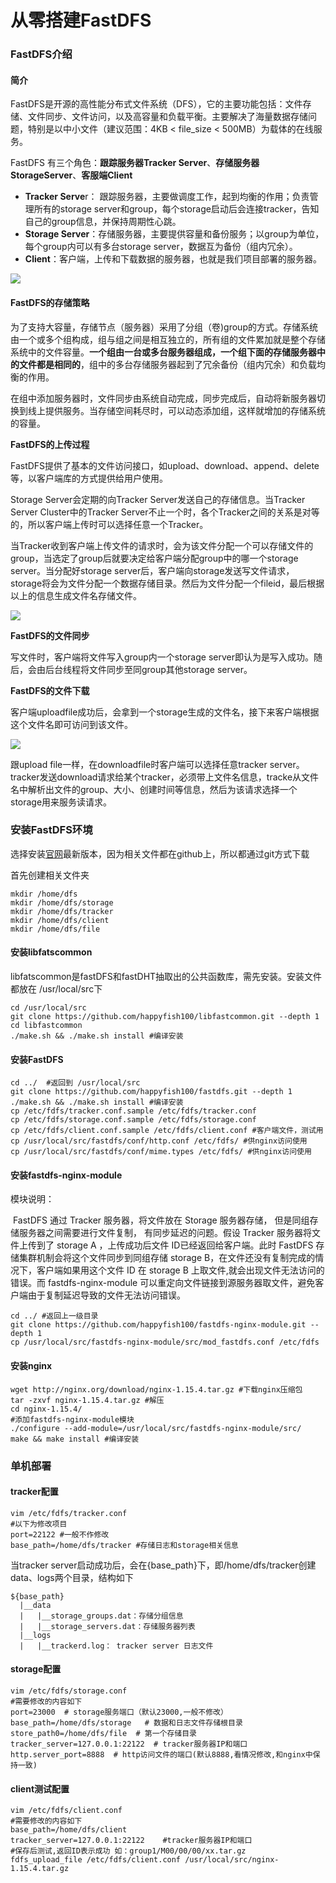 # 从零搭建FastDFS

### FastDFS介绍

#### 简介

FastDFS是开源的高性能分布式文件系统（DFS），它的主要功能包括：文件存储、文件同步、文件访问，以及高容量和负载平衡。主要解决了海量数据存储问题，特别是以中小文件（建议范围：4KB < file_size < 500MB）为载体的在线服务。

FastDFS 有三个角色：**跟踪服务器Tracker Server**、**存储服务器 StorageServer**、**客服端Client**

* **Tracker Serve**r： 跟踪服务器，主要做调度工作，起到均衡的作用；负责管理所有的storage server和group，每个storage启动后会连接tracker，告知自己的group信息，并保持周期性心跳。
* **Storage Server**：存储服务器，主要提供容量和备份服务；以group为单位，每个group内可以有多台storage server，数据互为备份（组内冗余）。
* **Client**：客户端，上传和下载数据的服务器，也就是我们项目部署的服务器。

![](images\FastDFS结构图.png)

#### FastDFS的存储策略

为了支持大容量，存储节点（服务器）采用了分组（卷)group的方式。存储系统由一个或多个组构成，组与组之间是相互独立的，所有组的文件累加就是整个存储系统中的文件容量。**一个组由一台或多台服务器组成，一个组下面的存储服务器中的文件都是相同的**，组中的多台存储服务器起到了冗余备份（组内冗余）和负载均衡的作用。

在组中添加服务器时，文件同步由系统自动完成，同步完成后，自动将新服务器切换到线上提供服务。当存储空间耗尽时，可以动态添加组，这样就增加的存储系统的容量。

**FastDFS的上传过程**

FastDFS提供了基本的文件访问接口，如upload、download、append、delete等，以客户端库的方式提供给用户使用。

Storage Server会定期的向Tracker Server发送自己的存储信息。当Tracker Server Cluster中的Tracker Server不止一个时，各个Tracker之间的关系是对等的，所以客户端上传时可以选择任意一个Tracker。

当Tracker收到客户端上传文件的请求时，会为该文件分配一个可以存储文件的group，当选定了group后就要决定给客户端分配group中的哪一个storage server。当分配好storage server后，客户端向storage发送写文件请求，storage将会为文件分配一个数据存储目录。然后为文件分配一个fileid，最后根据以上的信息生成文件名存储文件。

![](images\FastDFS上传时序图.png)

**FastDFS的文件同步**

写文件时，客户端将文件写入group内一个storage server即认为是写入成功。随后，会由后台线程将文件同步至同group其他storage server。

**FastDFS的文件下载**

客户端uploadfile成功后，会拿到一个storage生成的文件名，接下来客户端根据这个文件名即可访问到该文件。

![](images\FastDFS文件下载时序图.png)

跟upload file一样，在downloadfile时客户端可以选择任意tracker server。tracker发送download请求给某个tracker，必须带上文件名信息，tracke从文件名中解析出文件的group、大小、创建时间等信息，然后为该请求选择一个storage用来服务读请求。



### 安装FastDFS环境

选择安装[官网](https://github.com/happyfish100/fastdfs)最新版本，因为相关文件都在github上，所以都通过git方式下载

首先创建相关文件夹

```shell
mkdir /home/dfs
mkdir /home/dfs/storage
mkdir /home/dfs/tracker
mkdir /home/dfs/client
mkdir /home/dfs/file
```



#### 安装libfatscommon

libfatscommon是fastDFS和fastDHT抽取出的公共函数库，需先安装。安装文件都放在 /usr/local/src下

```shell
cd /usr/local/src 
git clone https://github.com/happyfish100/libfastcommon.git --depth 1
cd libfastcommon
./make.sh && ./make.sh install #编译安装
```

#### 安装FastDFS

```shell
cd ../  #返回到 /usr/local/src
git clone https://github.com/happyfish100/fastdfs.git --depth 1
./make.sh && ./make.sh install #编译安装
cp /etc/fdfs/tracker.conf.sample /etc/fdfs/tracker.conf
cp /etc/fdfs/storage.conf.sample /etc/fdfs/storage.conf
cp /etc/fdfs/client.conf.sample /etc/fdfs/client.conf #客户端文件，测试用
cp /usr/local/src/fastdfs/conf/http.conf /etc/fdfs/ #供nginx访问使用
cp /usr/local/src/fastdfs/conf/mime.types /etc/fdfs/ #供nginx访问使用
```

#### 安装fastdfs-nginx-module

模块说明：

​	FastDFS 通过 Tracker 服务器，将文件放在 Storage 服务器存储， 但是同组存储服务器之间需要进行文件复制， 有同步延迟的问题。假设 Tracker 服务器将文件上传到了 storage A ，上传成功后文件 ID已经返回给客户端。此时 FastDFS 存储集群机制会将这个文件同步到同组存储  storage B，在文件还没有复制完成的情况下，客户端如果用这个文件 ID 在 storage B  上取文件,就会出现文件无法访问的错误。而 fastdfs-nginx-module 可以重定向文件链接到源服务器取文件，避免客户端由于复制延迟导致的文件无法访问错误。

```shell
cd ../ #返回上一级目录
git clone https://github.com/happyfish100/fastdfs-nginx-module.git --depth 1
cp /usr/local/src/fastdfs-nginx-module/src/mod_fastdfs.conf /etc/fdfs
```

#### 安装nginx

```shell
wget http://nginx.org/download/nginx-1.15.4.tar.gz #下载nginx压缩包
tar -zxvf nginx-1.15.4.tar.gz #解压
cd nginx-1.15.4/
#添加fastdfs-nginx-module模块
./configure --add-module=/usr/local/src/fastdfs-nginx-module/src/ 
make && make install #编译安装
```

### 单机部署

#### tracker配置

```shell
vim /etc/fdfs/tracker.conf
#以下为修改项目
port=22122 #一般不作修改
base_path=/home/dfs/tracker #存储日志和storage相关信息
```

当tracker server启动成功后，会在{base_path}下，即/home/dfs/tracker创建data、logs两个目录，结构如下

```
${base_path}
  |__data
  |   |__storage_groups.dat：存储分组信息
  |   |__storage_servers.dat：存储服务器列表
  |__logs
  |   |__trackerd.log： tracker server 日志文件 
```

#### storage配置

```shell
vim /etc/fdfs/storage.conf
#需要修改的内容如下
port=23000  # storage服务端口（默认23000,一般不修改）
base_path=/home/dfs/storage   # 数据和日志文件存储根目录
store_path0=/home/dfs/file  # 第一个存储目录
tracker_server=127.0.0.1:22122  # tracker服务器IP和端口
http.server_port=8888  # http访问文件的端口(默认8888,看情况修改,和nginx中保持一致)
```

#### client测试配置

```shell
vim /etc/fdfs/client.conf
#需要修改的内容如下
base_path=/home/dfs/client
tracker_server=127.0.0.1:22122    #tracker服务器IP和端口
#保存后测试,返回ID表示成功 如：group1/M00/00/00/xx.tar.gz
fdfs_upload_file /etc/fdfs/client.conf /usr/local/src/nginx-1.15.4.tar.gz
```

